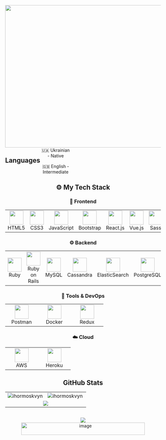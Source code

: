 <div align="center">

  <img width="1700" height="460" alt="github-header-banner" src="https://github.com/user-attachments/assets/926115d9-678b-4c09-b438-6757a5fce295" />

  <div style="display: flex; align-items: flex-start; align: center">
  <h2>Languages</h2>
    
  <table  align="center">
    <tr>
          🇺🇦 Ukrainian - Native
    </tr>
     <br><br>
    <tr>
          🇬🇧 English - Intermediate
    </tr>
  </table>
  </div>
  
  <div align="center">

  <h2>⚙️ My Tech Stack</h2>

  <h3>🧱 Frontend</h3>
  <table align="center">
    <tr>
      <td align="center" width="90"><img src="https://profilinator.rishav.dev/skills-assets/html5-original-wordmark.svg" width="45" height="45"/><br>HTML5</td>
      <td align="center" width="90"><img src="https://profilinator.rishav.dev/skills-assets/css3-original-wordmark.svg" width="45" height="45"/><br>CSS3</td>
      <td align="center" width="90"><img src="https://profilinator.rishav.dev/skills-assets/javascript-original.svg" width="45" height="45"/><br>JavaScript</td>
      <td align="center" width="90"><img src="https://profilinator.rishav.dev/skills-assets/bootstrap-plain.svg" width="45" height="45"/><br>Bootstrap</td>
      <td align="center" width="90"><img src="https://profilinator.rishav.dev/skills-assets/react-original-wordmark.svg" width="45" height="45"/><br>React.js</td>
      <td align="center" width="90"><img src="https://profilinator.rishav.dev/skills-assets/vuejs-original-wordmark.svg" width="45" height="45"/><br>Vue.js</td>
      <td align="center" width="90"><img src="https://profilinator.rishav.dev/skills-assets/sass-original.svg" width="45" height="45"/><br>Sass</td>
    </tr>
  </table>

  <h3>⚙️ Backend</h3>
  <table>
    <tr>
      <td align="center" width="90"><img src="https://profilinator.rishav.dev/skills-assets/ruby-original-wordmark.svg" width="45" height="45"/><br>Ruby</td>
      <td align="center" width="90"><img src="https://profilinator.rishav.dev/skills-assets/rails-original-wordmark.svg" width="45" height="45"/><br>Ruby on Rails</td>
      <td align="center" width="90"><img src="https://profilinator.rishav.dev/skills-assets/mysql-original-wordmark.svg" width="45" height="45"/><br>MySQL</td>
      <td align="center" width="90"><img src="https://profilinator.rishav.dev/skills-assets/apache_cassandra-icon.svg" width="45" height="45"/><br>Cassandra</td>
      <td align="center" width="90"><img src="https://profilinator.rishav.dev/skills-assets/elasticsearch.png" width="45" height="45"/><br>ElasticSearch</td>
      <td align="center" width="90"><img src="https://profilinator.rishav.dev/skills-assets/postgresql-original-wordmark.svg" width="45" height="45"/><br>PostgreSQL</td>
      <td align="center" width="90"><img src="https://profilinator.rishav.dev/skills-assets/mongodb-original-wordmark.svg" width="45" height="45"/><br>MongoDB</td>
      <td align="center" width="90"><img src="https://profilinator.rishav.dev/skills-assets/kibana.png" width="45" height="45"/><br>Kibana</td>
      <td align="center" width="90"><img src="https://profilinator.rishav.dev/skills-assets/graphql.png" width="45" height="45"/><br>GraphQL</td>
    </tr>
  </table>
  
  <h3>🧰 Tools & DevOps</h3>
  <table>
    <tr>
      <td align="center" width="90"><img src="https://skillicons.dev/icons?i=postman" width="45" height="45"/><br>Postman</td>
      <td align="center" width="90"><img src="https://skillicons.dev/icons?i=docker" width="45" height="45"/><br>Docker</td>
      <td align="center" width="90"><img src="https://skillicons.dev/icons?i=redux" width="45" height="45"/><br>Redux</td>
    </tr>
  </table>

  <h3>☁️ Cloud</h3>
  <table>
    <tr>
      <td align="center" width="90"><img src="https://skillicons.dev/icons?i=aws" width="45" height="45"/><br>AWS</td>
      <td align="center" width="90"><img src="https://skillicons.dev/icons?i=heroku" width="45" height="45"/><br>Heroku</td>
    </tr>
  </table>
</div>

  <table align="center" cellspacing="0" cellpadding="0">
    <h2>GitHub Stats</h2>
    <tr>
      <td><img align="center" src="https://github-readme-stats.vercel.app/api?username=ihormoskvyn&show_icons=true&hide_border=true&locale=en" alt="ihormoskvyn" /></td>
      <td><img align="left" src="https://github-readme-stats.vercel.app/api/top-langs?username=ihormoskvyn&show_icons=true&hide_border=true&locale=en&layout=compact" alt="ihormoskvyn" /></td>
    </tr>
    <tr>
      <td colspan="2" align="center">
        <img src="https://streak-stats.demolab.com?user=IhorMoskvyn&hide_border=true&card_width=800">
      </td>
    </tr>
  </table>

  <br>

  <a href="https://u8views.com/github/IhorMoskvyn">
    <img src="https://u8views.com/api/v1/github/profiles/26010271/views/day-week-month-total-count.svg">
  </a>

  <br>

  <a href="https://www.codewars.com/users/DenisRem/badges/large">
    <img width="400" height="40" alt="image" src="https://github.com/user-attachments/assets/f3ac925d-d7ac-4aed-8e86-d546f9b8404a"/>
  </a>

</div>
  

<!--
**IhorMoskvyn/IhorMoskvyn** is a ✨ _special_ ✨ repository because its `README.md` (this file) appears on your GitHub profile.

Here are some ideas to get you started:

- 🔭 I’m currently working on ...
- 🌱 I’m currently learning ...
- 👯 I’m looking to collaborate on ...
- 🤔 I’m looking for help with ...
- 💬 Ask me about ...
- 📫 How to reach me: ...
- 😄 Pronouns: ...
- ⚡ Fun fact: ...
-->
